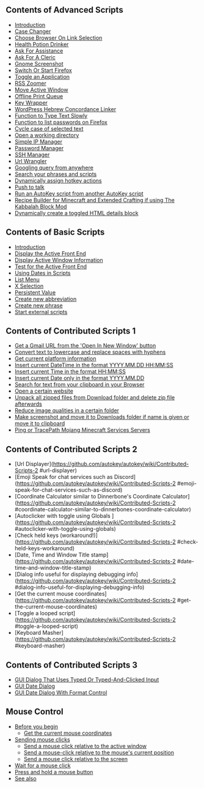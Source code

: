 ## Contents of Advanced Scripts

* [Introduction](https://github.com/autokey/autokey/wiki/Advanced-Scripts#introduction)
* [Case Changer](https://github.com/autokey/autokey/wiki/Advanced-Scripts#case-changer)
* [Choose Browser On Link Selection](https://github.com/autokey/autokey/wiki/Advanced-Scripts#choose-browser-on-link-selection)
* [Health Potion Drinker](https://github.com/autokey/autokey/wiki/Advanced-Scripts#health-potion-drinker)
* [Ask For Assistance](https://github.com/autokey/autokey/wiki/Advanced-Scripts#ask-for-assistance)
* [Ask For A Cleric](https://github.com/autokey/autokey/wiki/Advanced-Scripts#ask-for-a-cleric)
* [Gnome Screenshot](https://github.com/autokey/autokey/wiki/Advanced-Scripts#gnome-screenshot)
* [Switch Or Start Firefox](https://github.com/autokey/autokey/wiki/Advanced-Scripts#switch-or-start-firefox)
* [Toggle an Application](https://github.com/autokey/autokey/wiki/Advanced-Scripts#toggle-an-application)
* [RSS Zoomer](https://github.com/autokey/autokey/wiki/Advanced-Scripts#rss-zoomer)
* [Move Active Window](https://github.com/autokey/autokey/wiki/Advanced-Scripts#move-active-window)
* [Offline Print Queue](https://github.com/autokey/autokey/wiki/Advanced-Scripts#offline-print-queue)
* [Key Wrapper](https://github.com/autokey/autokey/wiki/Advanced-Scripts#key-wrapper)
* [WordPress Hebrew Concordance Linker](https://github.com/autokey/autokey/wiki/Advanced-Scripts#wordpress-hebrew-concordance-linker)
* [Function to Type Text Slowly](https://github.com/autokey/autokey/wiki/Advanced-Scripts#function-to-type-text-slowly)
* [Function to list passwords on Firefox](https://github.com/autokey/autokey/wiki/Advanced-Scripts#function-to-list-passwords-on-firefox)
* [Cycle case of selected text](https://github.com/autokey/autokey/wiki/Advanced-Scripts#cycle-case-of-selected-text)
* [Open a working directory](https://github.com/autokey/autokey/wiki/Advanced-Scripts#open-a-working-directory)
* [Simple IP Manager](https://github.com/autokey/autokey/wiki/Advanced-Scripts#simple-ip-manager)
* [Password Manager](https://github.com/autokey/autokey/wiki/Advanced-Scripts#password-manager)
* [SSH Manager](https://github.com/autokey/autokey/wiki/Advanced-Scripts#ssh-manager)
* [Url Wrangler](https://github.com/autokey/autokey/wiki/Advanced-Scripts#url-wrangler)
* [Googling query from anywhere](https://github.com/autokey/autokey/wiki/Advanced-Scripts#googlinq-query-from-anywhere)
* [Search your phrases and scripts](https://github.com/autokey/autokey/wiki/Advanced-Scripts#search-your-phrases-and-scripts)
* [Dynamically assign hotkey actions](https://github.com/autokey/autokey/wiki/Advanced-Scripts#dynamically-assign-hotkey-actions)
* [Push to talk](https://github.com/autokey/autokey/wiki/Advanced-Scripts#push-to-talk)
* [Run an AutoKey script from another AutoKey script](https://github.com/autokey/autokey/wiki/Advanced-Scripts#run-an-autokey-script-from-another-autokey-script)
* [Recipe Builder for Minecraft and Extended Crafting if using The Kabbalah Block Mod](https://github.com/autokey/autokey/wiki/Advanced-Scripts#recipe-builder-for-minecraft-and-extended-crafting-if-using-the-kabbalah-block-mod)
* [Dynamically create a toggled HTML details block](https://github.com/autokey/autokey/wiki/Advanced-Scripts#dynamically-create-a-toggled-html-details-block)

## Contents of Basic Scripts

* [Introduction](https://github.com/autokey/autokey/wiki/Basic-Scripts#introduction)
* [Display the Active Front End](https://github.com/autokey/autokey/wiki/Basic-Scripts#display-the-active-front-end)
* [Display Active Window Information](https://github.com/autokey/autokey/wiki/Basic-Scripts#display-active-window-information)
* [Test for the Active Front End](https://github.com/autokey/autokey/wiki/Basic-Scripts#test-for-the-active-front-end)
* [Using Dates in Scripts](https://github.com/autokey/autokey/wiki/Basic-Scripts#using-dates-in-scripts)
* [List Menu](https://github.com/autokey/autokey/wiki/Basic-Scripts#list-menu)
* [X Selection](https://github.com/autokey/autokey/wiki/Basic-Scripts#x-selection)
* [Persistent Value](https://github.com/autokey/autokey/wiki/Basic-Scripts#persistent-value)
* [Create new abbreviation](https://github.com/autokey/autokey/wiki/Basic-Scripts#create-new-abbreviation)
* [Create new phrase](https://github.com/autokey/autokey/wiki/Basic-Scripts#create-new-phrase)
* [Start external scripts](https://github.com/autokey/autokey/wiki/Basic-Scripts#start-external-scripts)

## Contents of Contributed Scripts 1 

* [Get a Gmail URL from the 'Open In New Window' button](https://github.com/autokey/autokey/wiki/Contributed-Scripts-1#get-a-gmail-url-from-the-open-in-new-window-button)
* [Convert text to lowercase and replace spaces with hyphens](https://github.com/autokey/autokey/wiki/Contributed-Scripts-1#convert-text-to-lowercase-and-replace-spaces-with-hyphens)
* [Get current platform information](https://github.com/autokey/autokey/wiki/Contributed-Scripts-1#get-current-platform-information)
* [Insert current DateTime in the format YYYY.MM.DD HH:MM:SS](https://github.com/autokey/autokey/wiki/Contributed-Scripts-1#insert-current-datetime-in-the-format-yyyymmdd-hhmmss)
* [Insert current Time in the format HH:MM:SS](https://github.com/autokey/autokey/wiki/Contributed-Scripts-1#insert-current-time-in-the-format-hhmmss)
* [Insert current Date only in the format YYYY.MM.DD](https://github.com/autokey/autokey/wiki/Contributed-Scripts-1#insert-current-date-only-in-the-format-yyyymmdd)
* [Search for text from your clipboard in your Browser](https://github.com/autokey/autokey/wiki/Contributed-Scripts-1#search-for-text-from-your-clipboard-in-your-browser)
* [Open a certain website](https://github.com/autokey/autokey/wiki/Contributed-Scripts-1#open-a-certain-website)
* [Unpack all zipped files from Download folder and delete zip file afterwards](https://github.com/autokey/autokey/wiki/Contributed-Scripts-1#unpack-all-zipped-files-from-download-folder-and-delete-zip-file-afterwards)
* [Reduce image qualities in a certain folder](https://github.com/autokey/autokey/wiki/Contributed-Scripts-1#reduce-image-qualities-in-a-certain-folder)
* [Make screenshot and move it to Downloads folder if name is given or move it to clipboard](https://github.com/autokey/autokey/wiki/Contributed-Scripts-1#make-screenshot-and-move-it-to-downloads-folder-if-name-is-given-or-move-it-to-clipboard)
* [Ping or TracePath Mojang Minecraft Services Servers](https://github.com/autokey/autokey/wiki/Contributed-Scripts-1#ping-or-tracepath-mojang-minecraft-services-servers)

## Contents of Contributed Scripts 2

* [Url Displayer](https://github.com/autokey/autokey/wiki/Contributed-Scripts-2
#url-displayer)
* [Emoji Speak for chat services such as Discord](https://github.com/autokey/autokey/wiki/Contributed-Scripts-2
#emoji-speak-for-chat-services-such-as-discord)
* [Coordinate Calculator similar to Dinnerbone's Coordinate Calculator](https://github.com/autokey/autokey/wiki/Contributed-Scripts-2
#coordinate-calculator-similar-to-dinnerbones-coordinate-calculator)
* [Autoclicker with toggle using Globals ](https://github.com/autokey/autokey/wiki/Contributed-Scripts-2
#autoclicker-with-toggle-using-globals)
* [Check held keys (workaround!)](https://github.com/autokey/autokey/wiki/Contributed-Scripts-2
#check-held-keys-workaround)
* [Date, Time and Window Title stamp](https://github.com/autokey/autokey/wiki/Contributed-Scripts-2
#date-time-and-window-title-stamp)
* [Dialog info useful for displaying debugging info](https://github.com/autokey/autokey/wiki/Contributed-Scripts-2
#dialog-info-useful-for-displaying-debugging-info)
* [Get the current mouse coordinates](https://github.com/autokey/autokey/wiki/Contributed-Scripts-2
#get-the-current-mouse-coordinates)
* [Toggle a looped script](https://github.com/autokey/autokey/wiki/Contributed-Scripts-2
#toggle-a-looped-script)
* [Keyboard Masher](https://github.com/autokey/autokey/wiki/Contributed-Scripts-2
#keyboard-masher)

## Contents of Contributed Scripts 3
 
* [GUI Dialog That Uses Typed Or Typed-And-Clicked Input](https://github.com/autokey/autokey/wiki/Contributed-Scripts-3#dialogTypedInput)
* [GUI Date Dialog](https://github.com/autokey/autokey/wiki/Contributed-Scripts-3#dialogDate)
* [GUI Date Dialog With Format Control](https://github.com/autokey/autokey/wiki/Contributed-Scripts-3#dialogFormat)

## Mouse Control
  * [Before you begin](https://github.com/autokey/autokey/wiki/Mouse-Control#before-you-begin)
    * [Get the current mouse coordinates](https://github.com/autokey/autokey/wiki/Mouse-Control#get-the-current-mouse-coordinates)
  * [Sending mouse clicks](https://github.com/autokey/autokey/wiki/Mouse-Control#sending-mouse-clicks)
    * [Send a mouse click relative to the active window](https://github.com/autokey/autokey/wiki/Mouse-Control#send-a-mouse-click-relative-to-the-active-window)
    * [Send a mouse-click relative to the mouse's current position](https://github.com/autokey/autokey/wiki/Mouse-Control#send-a-mouse-click-relative-to-the-mouses-current-position)
    * [Send a mouse click relative to the screen](https://github.com/autokey/autokey/wiki/Mouse-Control#send-a-mouse-click-relative-to-the-screen)
  * [Wait for a mouse click](https://github.com/autokey/autokey/wiki/Mouse-Control#wait-for-a-mouse-click)
  * [Press and hold a mouse button](https://github.com/autokey/autokey/wiki/Mouse-Control#press-and-hold-a-mouse-button)
  * [See also](https://github.com/autokey/autokey/wiki/Mouse-Control#see-also)

